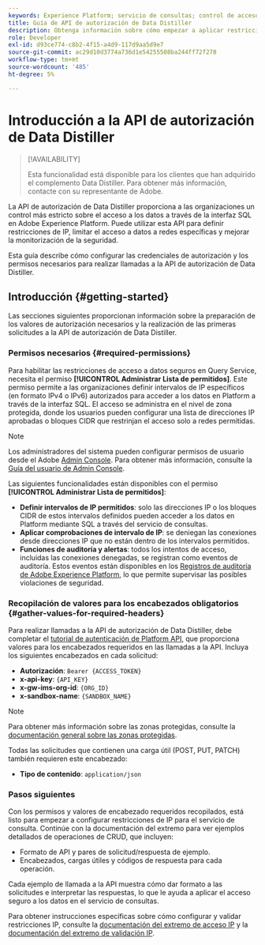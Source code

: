 ```yaml
---
keywords: Experience Platform; servicio de consultas; control de acceso IP; autorización; API; introducción
title: Guía de API de autorización de Data Distiller
description: Obtenga información sobre cómo empezar a aplicar restricciones de autorización y de intervalo de IP para el acceso seguro a datos en el servicio de consultas de Adobe Experience Platform.
role: Developer
exl-id: d93ce774-c8b2-4f15-a4d9-117d9aa5d9e7
source-git-commit: ac29d10d3774a736d1e54255508ba244ff72f278
workflow-type: tm+mt
source-wordcount: '485'
ht-degree: 5%

---
```


# Introducción a la API de autorización de Data Distiller

>[!AVAILABILITY]
>
>Esta funcionalidad está disponible para los clientes que han adquirido el complemento Data Distiller. Para obtener más información, contacte con su representante de Adobe.

La API de autorización de Data Distiller proporciona a las organizaciones un control más estricto sobre el acceso a los datos a través de la interfaz SQL en Adobe Experience Platform. Puede utilizar esta API para definir restricciones de IP, limitar el acceso a datos a redes específicas y mejorar la monitorización de la seguridad.

Esta guía describe cómo configurar las credenciales de autorización y los permisos necesarios para realizar llamadas a la API de autorización de Data Distiller.

## Introducción {#getting-started}

Las secciones siguientes proporcionan información sobre la preparación de los valores de autorización necesarios y la realización de las primeras solicitudes a la API de autorización de Data Distiller.

### Permisos necesarios {#required-permissions}

Para habilitar las restricciones de acceso a datos seguros en Query Service, necesita el permiso **[!UICONTROL Administrar Lista de permitidos]**. Este permiso permite a las organizaciones definir intervalos de IP específicos (en formato IPv4 o IPv6) autorizados para acceder a los datos en Platform a través de la interfaz SQL. El acceso se administra en el nivel de zona protegida, donde los usuarios pueden configurar una lista de direcciones IP aprobadas o bloques CIDR que restrinjan el acceso solo a redes permitidas.

>[!NOTE]
>
>Los administradores del sistema pueden configurar permisos de usuario desde el Adobe [Admin Console](https://adminconsole.adobe.com/). Para obtener más información, consulte la [Guía del usuario de Admin Console](https://helpx.adobe.com/es/enterprise/using/admin-console.html).

Las siguientes funcionalidades están disponibles con el permiso **[!UICONTROL Administrar Lista de permitidos]**:

- **Definir intervalos de IP permitidos**: solo las direcciones IP o los bloques CIDR de estos intervalos definidos pueden acceder a los datos en Platform mediante SQL a través del servicio de consultas.
- **Aplicar comprobaciones de intervalo de IP**: se deniegan las conexiones desde direcciones IP que no están dentro de los intervalos permitidos.
- **Funciones de auditoría y alertas**: todos los intentos de acceso, incluidas las conexiones denegadas, se registran como eventos de auditoría. Estos eventos están disponibles en los [Registros de auditoría de Adobe Experience Platform](../../landing/governance-privacy-security/audit-logs/overview.md), lo que permite supervisar las posibles violaciones de seguridad.

### Recopilación de valores para los encabezados obligatorios {#gather-values-for-required-headers}

Para realizar llamadas a la API de autorización de Data Distiller, debe completar el [tutorial de autenticación de Platform API](../../landing/api-authentication.md), que proporciona valores para los encabezados requeridos en las llamadas a la API. Incluya los siguientes encabezados en cada solicitud:

- **Autorización**: `Bearer {ACCESS_TOKEN}`
- **x-api-key**: `{API_KEY}`
- **x-gw-ims-org-id**: `{ORG_ID}`
- **x-sandbox-name**: `{SANDBOX_NAME}`

>[!NOTE]
>
> Para obtener más información sobre las zonas protegidas, consulte la [documentación general sobre las zonas protegidas](../../sandboxes/home.md).

Todas las solicitudes que contienen una carga útil (POST, PUT, PATCH) también requieren este encabezado:

- **Tipo de contenido**: `application/json`

### Pasos siguientes

Con los permisos y valores de encabezado requeridos recopilados, está listo para empezar a configurar restricciones de IP para el servicio de consulta. Continúe con la documentación del extremo para ver ejemplos detallados de operaciones de CRUD, que incluyen:

- Formato de API y pares de solicitud/respuesta de ejemplo.
- Encabezados, cargas útiles y códigos de respuesta para cada operación.

Cada ejemplo de llamada a la API muestra cómo dar formato a las solicitudes e interpretar las respuestas, lo que le ayuda a aplicar el acceso seguro a los datos en el servicio de consultas.

Para obtener instrucciones específicas sobre cómo configurar y validar restricciones IP, consulte la [documentación del extremo de acceso IP](./ip-access.md) y la [documentación del extremo de validación IP](./validate.md).
